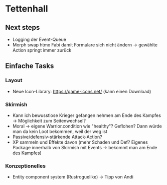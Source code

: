 # Tettenhall

## Next steps
* Logging der Event-Queue
* Morph swap htmx Fabi damit Formulare sich nicht ändern -> gewählte Action springt immer zurück

## Einfache Tasks

### Layout

* Neue Icon-Library: https://game-icons.net/ (kann einen Download)

### Skirmish

* Kann ich bewusstlose Krieger gefangen nehmen am Ende des Kampfes -> Möglichkeit zum Seitenwechsel?
* Moral -> eigene Warrior.condition wie "healthy"? Geflohen? Dann würde man da kein Loot bekommen, weil der weg ist
* Passive/defensiv-stärkende Attack-Action?
* XP sammeln und Effekte davon (mehr Schaden und Def? Eigenes Package innerhalb von Skirmish mit Events -> bekommt man
  am Ende des Kampfes)


### Konzeptionelles

* Entity component system (Rustroguelike) -> Tipp von Andi